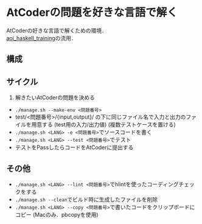 # AtCoderの問題を好きな言語で解く

AtCoderの好きな言語で解くための環境．  
[aoj_haskell_training](https://github.com/fhiyo/aoj_haskell_training)の流用．

## 構成

## サイクル
1. 解きたいAtCoderの問題を決める
- `./manage.sh --make-env <問題番号>`
- test/<問題番号>/{input,output}/ の下に同じファイル名で入力と出力のファイルを用意する (test用の入力/出力値) (複数テストケースを置ける)
- `./manage.sh <LANG> -e <問題番号>`でソースコードを書く
- `./manage.sh <LANG> --test <問題番号>`でテスト
- テストをPassしたらコードをAtCoderに提出する

## その他
- `./manage.sh <LANG> --lint <問題番号>`でhlintを使ったコーディングチェックをする
- `./manage.sh --clean`でビルド時に生成したファイルを削除
- `./manage.sh <LANG> --copy <問題番号>`で書いたコードをクリップボードにコピー (Macのみ．pbcopyを使用)
